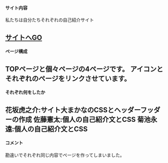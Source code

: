 #### サイト内容
私たちは自分たちそれぞれの自己紹介サイト

[サイトへGO](https://tora87.github.io/team_project)
------
#### ページ構成
TOPページと個々ページの4ページです。
アイコンとそれぞれのページをリンクさせています。
------
#### それぞれ何をしたか
花坂虎之介:サイト大まかなのCSSとヘッダーフッダーの作成
佐藤憲太:個人の自己紹介文とCSS
菊池永遠:個人の自己紹介文とCSS
-----
#### コメント
勘違いでそれぞれ同じ内容でページを作ってしまいました。
